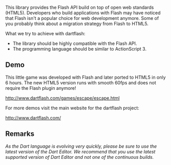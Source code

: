 This library provides the Flash API build on top of open web standards (HTML5). Developers who build applications with Flash may have noticed that Flash isn't a popular choice for web development anymore. Some of you probably think about a migration strategy from Flash to HTML5.

What we try to achieve with dartflash:

* The library should be highly compatible with the Flash API.
* The programming language should be similar to ActionScript 3.

## Demo

This little game was developed with Flash and later ported to HTML5 in only 6 hours. The new HTML5 version runs with smooth 60fps and does not require the Flash plugin anymore!

<http://www.dartflash.com/games/escape/escape.html>

For more demos visit the main website for the dartflash project:

<http://www.dartflash.com/>

## Remarks

_As the Dart language is evolving very quickly, please be sure to use the latest version of the Dart Editor. We recommend that you use the latest supported version of Dart Editor and not one of the continuous builds._